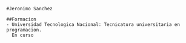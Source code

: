     #Jeronimo Sanchez

    ##Formacion
    - Universidad Tecnologica Nacional: Tecnicatura universitaria en programacion.
      En curso